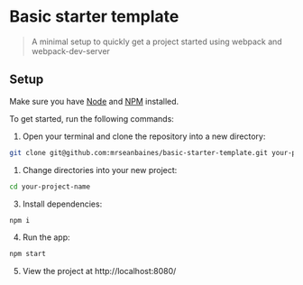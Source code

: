 # Basic starter template
> A minimal setup to quickly get a project started using webpack and webpack-dev-server

## Setup
Make sure you have [Node](https://nodejs.org/en/) and [NPM](https://www.npmjs.com/) installed.

To get started, run the following commands:

1. Open your terminal and clone the repository into a new directory:
```sh
git clone git@github.com:mrseanbaines/basic-starter-template.git your-project-name
```
1. Change directories into your new project:
```sh
cd your-project-name
```
3. Install dependencies:
```sh
npm i
```
4. Run the app:
```sh
npm start
```
5. View the project at http://localhost:8080/

